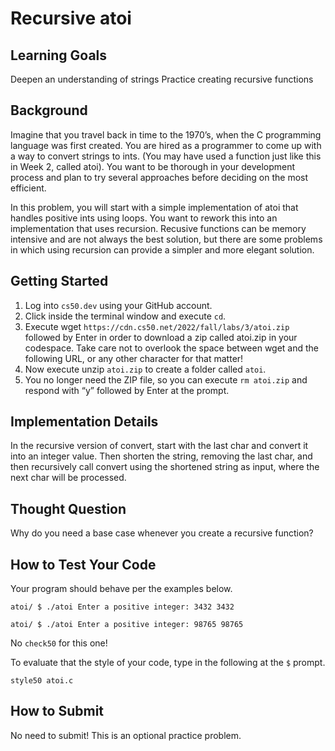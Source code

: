 # Recursive atoi

## Learning Goals

Deepen an understanding of strings
Practice creating recursive functions

## Background

Imagine that you travel back in time to the 1970’s, when the C programming language was first created. You are hired as a programmer to come up with a way to convert strings to ints. (You may have used a function just like this in Week 2, called atoi). You want to be thorough in your development process and plan to try several approaches before deciding on the most efficient.

In this problem, you will start with a simple implementation of atoi that handles positive ints using loops. You want to rework this into an implementation that uses recursion. Recusive functions can be memory intensive and are not always the best solution, but there are some problems in which using recursion can provide a simpler and more elegant solution.

## Getting Started

1. Log into `cs50.dev` using your GitHub account.
2. Click inside the terminal window and execute `cd`.
3. Execute wget `https://cdn.cs50.net/2022/fall/labs/3/atoi.zip` followed by Enter in order to download a zip called atoi.zip in your codespace. Take care not to overlook the space between wget and the following URL, or any other character for that matter!
4. Now execute unzip `atoi.zip` to create a folder called `atoi`.
5. You no longer need the ZIP file, so you can execute `rm atoi.zip` and respond with “y” followed by Enter at the prompt.

## Implementation Details

In the recursive version of convert, start with the last char and convert it into an integer value. Then shorten the string, removing the last char, and then recursively call convert using the shortened string as input, where the next char will be processed.

## Thought Question

Why do you need a base case whenever you create a recursive function?

## How to Test Your Code

Your program should behave per the examples below.

`atoi/ $ ./atoi
Enter a positive integer: 3432
3432`

`atoi/ $ ./atoi
Enter a positive integer: 98765
98765`

No `check50` for this one!

To evaluate that the style of your code, type in the following at the `$` prompt.

`style50 atoi.c`

## How to Submit

No need to submit! This is an optional practice problem.
